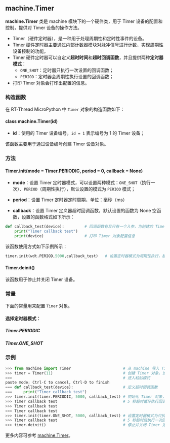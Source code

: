 ## machine.Timer

**machine.Timer** 类是 machine 模块下的一个硬件类，用于 Timer 设备的配置和控制，提供对 Timer 设备的操作方法。

- Timer（硬件定时器），是一种用于处理周期性和定时性事件的设备。
- Timer 硬件定时器主要通过内部计数器模块对脉冲信号进行计数，实现周期性设备控制的功能。
- Timer 硬件定时器可以自定义**超时时间**和**超时回调函数**，并且提供两种**定时器模式**：
  - `ONE_SHOT`：定时器只执行一次设置的回调函数；
  - `PERIOD`：定时器会周期性执行设置的回调函数；
- 打印 Timer 对象会打印出配置的信息。

### 构造函数

在 RT-Thread MicroPython 中 `Timer` 对象的构造函数如下：

#### **class machine.Timer**(id)

- **id**：使用的 Timer 设备编号，`id = 1` 表示编号为 1 的 Timer 设备；

该函数主要用于通过设备编号创建 Timer 设备对象。

### 方法

#### **Timer.init**(mode = Timer.PERIODIC, period = 0, callback = None)

- **mode**：设置 Timer 定时器模式，可以设置两种模式：`ONE_SHOT`（执行一次）、`PERIOD`（周期性执行），默认设置的模式为 `PERIOD` 模式；

- **period**：设置 Timer 定时器定时周期，单位：毫秒（ms）

- **callback**：设置 Timer 定义器超时回调函数，默认设置的函数为 None 空函数，设置的函数格式如下所示：

```python
def callback_test(device):         # 回调函数有且只有一个入参，为创建的 Timer 对象
    print("Timer callback test")
    print(device)                  # 打印 Timer 对象配置信息
```

该函数使用方式如下示例所示：

```python
timer.init(wdt.PERIOD,5000,callback_test)   # 设置定时器模式为周期性执行，超时时间为 5 秒, 超时函数为 callback_test
```
#### **Timer.deinit**()

该函数用于停止并关闭 Timer 设备。

### 常量

下面的常量用来配置 `Timer` 对象。

#### 选择定时器模式：
##### **Timer.PERIODIC**
##### **Timer.ONE_SHOT**

### 示例

```python
>>> from machine import Timer                       # 从 machine 导入 Timer 类
>>> timer = Timer(11)                               # 创建 Timer 对象，当前设备编号为 11
>>>                                                 # 进入粘贴模式
paste mode; Ctrl-C to cancel, Ctrl-D to finish
=== def callback_test(device):                      # 定义超时回调函数 
===     print("Timer callback test")
>>> timer.init(timer.PERIODIC, 5000, callback_test) # 初始化 Timer 对象，设置定时器模式为循环执行，超时时间为 5 秒，超时回调函数 callback_test
>>> Timer callback test                             # 5 秒超时循环执行回调函数，打印日志
>>> Timer callback test
>>> Timer callback test
>>> timer.init(timer.ONE_SHOT, 5000, callback_test) # 设置定时器模式为只执行一次，超时时间为 5 秒，超时回调函数为 callback_test
>>> Timer callback test                             # 5 秒超时后执行一次回调函数，打印日志
>>> timer.deinit()                                  # 停止并关闭 Timer 定时器
```

更多内容可参考 [machine.Timer](http://docs.micropython.org/en/latest/library/machine.Timer.html)。
